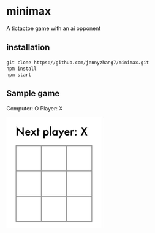 # minimax
A tictactoe game with an ai opponent


## installation
```
git clone https://github.com/jennyzhang7/minimax.git
npm install
npm start
```

## Sample game
Computer: O
Player: X

![Alt Text](samplegame.gif)  